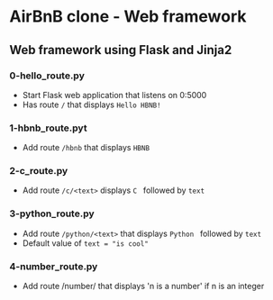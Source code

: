 # AirBnB clone - Web framework

## Web framework using Flask and Jinja2
### 0-hello_route.py
* Start Flask web application that listens on 0:5000
* Has route `/` that displays `Hello HBNB!`

### 1-hbnb_route.pyt
* Add route `/hbnb` that displays `HBNB`

### 2-c_route.py
* Add route `/c/<text>` displays `C ` followed by `text`

### 3-python_route.py
* Add route `/python/<text>` that displays `Python ` followed by `text`
* Default value of `text = "is cool"`

### 4-number_route.py
* Add route /number/<n> that displays 'n is a number' if n is an integer

